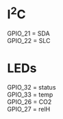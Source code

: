 # I<sup>2</sup>C

GPIO_21 = SDA \
GPIO_22 = SLC


# LEDs

GPIO_32 = status \
GPIO_33 = temp \
GPIO_26 = CO2 \
GPIO_27 = relH
